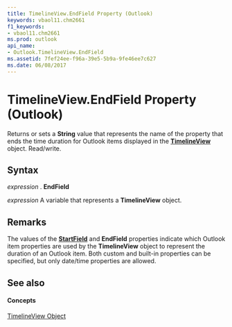 ```yaml
---
title: TimelineView.EndField Property (Outlook)
keywords: vbaol11.chm2661
f1_keywords:
- vbaol11.chm2661
ms.prod: outlook
api_name:
- Outlook.TimelineView.EndField
ms.assetid: 7fef24ee-f96a-39e5-5b9a-9fe46ee7c627
ms.date: 06/08/2017
---
```



# TimelineView.EndField Property (Outlook)

Returns or sets a  **String** value that represents the name of the property that ends the time duration for Outlook items displayed in the **[TimelineView](timelineview-object-outlook.md)** object. Read/write.


## Syntax

 _expression_ . **EndField**

 _expression_ A variable that represents a **TimelineView** object.


## Remarks

The values of the  **[StartField](timelineview-startfield-property-outlook.md)** and **EndField** properties indicate which Outlook item properties are used by the **TimelineView** object to represent the duration of an Outlook item. Both custom and built-in properties can be specified, but only date/time properties are allowed.


## See also


#### Concepts


[TimelineView Object](timelineview-object-outlook.md)

